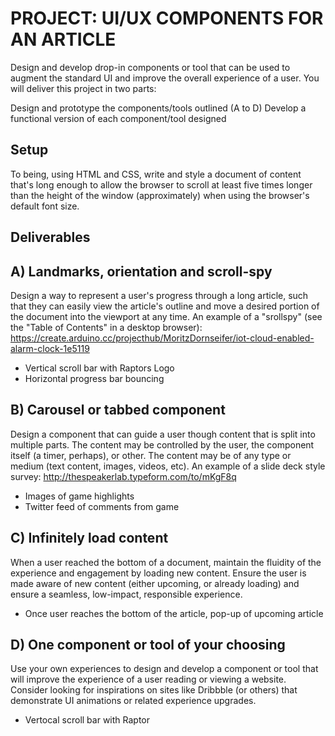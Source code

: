 # PROJECT: UI/UX COMPONENTS FOR AN ARTICLE

 Design and develop drop-in components or tool that can be used to augment the standard UI and improve the overall experience of a user. You will deliver this project in two parts:

 Design and prototype the components/tools outlined (A to D)
 Develop a functional version of each component/tool designed

## Setup
 To being, using HTML and CSS, write and style a document of content that's long enough to allow the browser to scroll at least five times longer than the height of the window (approximately) when using the browser's default font size.

## Deliverables
## A) Landmarks, orientation and scroll-spy
Design a way to represent a user's progress through a long article, such that they can easily view the article's outline and move a desired portion of the document into the viewport at any time. An example of a "srollspy" (see the "Table of Contents" in a desktop browser): https://create.arduino.cc/projecthub/MoritzDornseifer/iot-cloud-enabled-alarm-clock-1e5119
  - Vertical scroll bar with Raptors Logo 
  - Horizontal progress bar bouncing

## B) Carousel or tabbed component
Design a component that can guide a user though content that is split into multiple parts. The content may be controlled by the user, the component itself (a timer, perhaps), or other. The content may be of any type or medium (text content, images, videos, etc). An example of a slide deck style survey: http://thespeakerlab.typeform.com/to/mKgF8q
  - Images of game highlights
  - Twitter feed of comments from game

## C) Infinitely load content
When a user reached the bottom of a document, maintain the fluidity of the experience and engagement by loading new content. Ensure the user is made aware of new content (either upcoming, or already loading) and ensure a seamless, low-impact, responsible experience.
  - Once user reaches the bottom of the article, pop-up of upcoming article
 
## D) One component or tool of your choosing
Use your own experiences to design and develop a component or tool that will improve the experience of a user reading or viewing a website. Consider looking for inspirations on sites like Dribbble (or others) that demonstrate UI animations or related experience upgrades.
  - Vertocal scroll bar with Raptor
